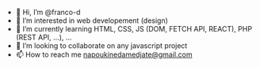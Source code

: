- 👋 Hi, I’m @franco-d
- 👀 I’m interested in web developement (design)
- 🌱 I’m currently learning HTML, CSS, JS (DOM, FETCH API, REACT), PHP (REST API, ...), ...
- 💞️ I’m looking to collaborate on any javascript project
- 📫 How to reach me napoukinedamedjate@gmail.com

<!---
franco-d/franco-d is a ✨ special ✨ repository because its `README.md` (this file) appears on your GitHub profile.
You can click the Preview link to take a look at your changes.
--->
